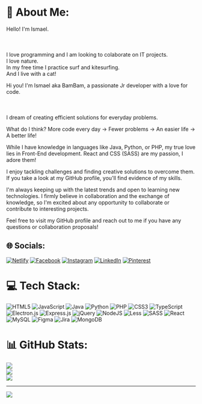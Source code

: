 # 💫 About Me:
Hello! I'm Ismael.<br><br><br><br>
I love programming and I am looking to colaborate on IT projects.<br>
I love nature.<br>
In my free time I practice surf and kitesurfing.<br>
And I live with a cat!


Hi you! I'm Ismael aka BamBam, a passionate Jr developer with a love for code. <br><br><br><br>
I dream of creating efficient solutions for everyday problems.<br>

What do I think?
More code every day &#8594; Fewer problems &#8594; An easier life &#8594; A better life!

While I have knowledge in languages like Java, Python, or PHP, my true love lies in Front-End development. React and CSS (SASS) are my passion, I adore them!

I enjoy tackling challenges and finding creative solutions to overcome them. If you take a look at my GitHub profile, you'll find evidence of my skills.

I'm always keeping up with the latest trends and open to learning new technologies. I firmly believe in collaboration and the exchange of knowledge, so I'm excited about any opportunity to collaborate or contribute to interesting projects.

Feel free to visit my GitHub profile and reach out to me if you have any questions or collaboration proposals!


## 🌐 Socials:
[![Netlify](https://img.shields.io/badge/Netlify-%23E60023.svg?logo=Netlify&logoColor=white)](https://ismaelmarot.netlify.app)
[![Facebook](https://img.shields.io/badge/Facebook-%231877F2.svg?logo=Facebook&logoColor=white)](https://facebook.com/ismaelmarot) 
[![Instagram](https://img.shields.io/badge/Instagram-%23E4405F.svg?logo=Instagram&logoColor=white)](https://instagram.com/ismaelmarot) 
[![LinkedIn](https://img.shields.io/badge/LinkedIn-%230077B5.svg?logo=linkedin&logoColor=white)](https://linkedin.com/in/ismael-marot) 
[![Pinterest](https://img.shields.io/badge/Pinterest-%23E60023.svg?logo=Pinterest&logoColor=white)](https://pinterest.com/ismaelmarot)
 

# 💻 Tech Stack:
![HTML5](https://img.shields.io/badge/html5-%23E34F26.svg?style=for-the-badge&logo=html5&logoColor=white) ![JavaScript](https://img.shields.io/badge/javascript-%23323330.svg?style=for-the-badge&logo=javascript&logoColor=%23F7DF1E) ![Java](https://img.shields.io/badge/java-%23ED8B00.svg?style=for-the-badge&logo=java&logoColor=white) ![Python](https://img.shields.io/badge/python-3670A0?style=for-the-badge&logo=python&logoColor=ffdd54) ![PHP](https://img.shields.io/badge/php-%23777BB4.svg?style=for-the-badge&logo=php&logoColor=white) ![CSS3](https://img.shields.io/badge/css3-%231572B6.svg?style=for-the-badge&logo=css3&logoColor=white) ![TypeScript](https://img.shields.io/badge/typescript-%23007ACC.svg?style=for-the-badge&logo=typescript&logoColor=white) ![Electron.js](https://img.shields.io/badge/Electron-191970?style=for-the-badge&logo=Electron&logoColor=white) ![Express.js](https://img.shields.io/badge/express.js-%23404d59.svg?style=for-the-badge&logo=express&logoColor=%2361DAFB) ![jQuery](https://img.shields.io/badge/jquery-%230769AD.svg?style=for-the-badge&logo=jquery&logoColor=white) ![NodeJS](https://img.shields.io/badge/node.js-6DA55F?style=for-the-badge&logo=node.js&logoColor=white) ![Less](https://img.shields.io/badge/less-2B4C80?style=for-the-badge&logo=less&logoColor=white) ![SASS](https://img.shields.io/badge/SASS-hotpink.svg?style=for-the-badge&logo=SASS&logoColor=white) ![React](https://img.shields.io/badge/react-%2320232a.svg?style=for-the-badge&logo=react&logoColor=%2361DAFB) ![MySQL](https://img.shields.io/badge/mysql-%2300f.svg?style=for-the-badge&logo=mysql&logoColor=white) 	![Figma](https://img.shields.io/badge/figma-%23F24E1E.svg?style=for-the-badge&logo=figma&logoColor=white) ![Jira](https://img.shields.io/badge/jira-%230A0FFF.svg?style=for-the-badge&logo=jira&logoColor=white) ![MongoDB](https://img.shields.io/badge/MongoDB-%234ea94b.svg?style=for-the-badge&logo=mongodb&logoColor=white)
# 📊 GitHub Stats:
![](https://github-readme-stats.vercel.app/api?username=ismaelmarot&theme=prussian&hide_border=false&include_all_commits=true&count_private=false)<br/>
![](https://github-readme-streak-stats.herokuapp.com/?user=ismaelmarot&theme=prussian&hide_border=false)<br/>
![](https://github-readme-stats.vercel.app/api/top-langs/?username=ismaelmarot&theme=prussian&hide_border=false&include_all_commits=true&count_private=false&layout=compact)

---
[![](https://visitcount.itsvg.in/api?id=ismaelmarot&icon=2&color=1)](https://visitcount.itsvg.in)

<!-- Proudly created with GPRM ( https://gprm.itsvg.in ) -->
